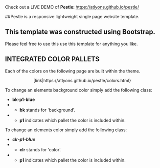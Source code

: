 Check out a LIVE DEMO of <b>Pestle</b>: https://atlyons.github.io/pestle/

##Pestle is a responsive lightweight single page website template.

This template was constructed using Bootstrap.
- 

Please feel free to use this use this template for anything you like. 


## INTEGRATED COLOR PALLETS
Each of the colors on the following page are built within the theme.
<center>[link|https://atlyons.github.io/pestle/colors.html}</center>


To change an elements background color simply add the following class:
- <b>bk-p1-blue</b>
- - <b>bk</b> stands for 'background'.
- - <b>p1</b> indicates which pallet the color is included within.

To change an elements color simply add the following class:
- <b>*clr-p1-blue*</b>
- - <b>clr</b> stands for 'color'.
- - <b>p1</b> indicates which pallet the color is included within.
